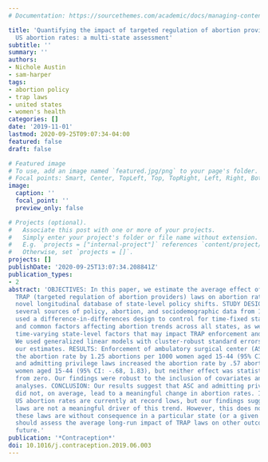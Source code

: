 ```yaml
---
# Documentation: https://sourcethemes.com/academic/docs/managing-content/

title: 'Quantifying the impact of targeted regulation of abortion provider laws on
  US abortion rates: a multi-state assessment'
subtitle: ''
summary: ''
authors:
- Nichole Austin
- sam-harper
tags:
- abortion policy
- trap laws
- united states
- women's health
categories: []
date: '2019-11-01'
lastmod: 2020-09-25T09:07:34-04:00
featured: false
draft: false

# Featured image
# To use, add an image named `featured.jpg/png` to your page's folder.
# Focal points: Smart, Center, TopLeft, Top, TopRight, Left, Right, BottomLeft, Bottom, BottomRight.
image:
  caption: ''
  focal_point: ''
  preview_only: false

# Projects (optional).
#   Associate this post with one or more of your projects.
#   Simply enter your project's folder or file name without extension.
#   E.g. `projects = ["internal-project"]` references `content/project/deep-learning/index.md`.
#   Otherwise, set `projects = []`.
projects: []
publishDate: '2020-09-25T13:07:34.208841Z'
publication_types:
- 2
abstract: 'OBJECTIVES: In this paper, we estimate the average effect of two common
  TRAP (targeted regulation of abortion providers) laws on abortion rates using a
  novel longitudinal database of state-level policy shifts. STUDY DESIGN: We merged
  several sources of policy, abortion, and sociodemographic data from 1991-2014. We
  used a difference-in-differences design to control for time-fixed state-level characteristics
  and common factors affecting abortion trends across all states, as well as measured
  time-varying state-level factors that may impact TRAP enforcement and abortion rates.
  We used generalized linear models with cluster-robust standard errors to obtain
  our estimates. RESULTS: Enforcement of ambulatory surgical center (ASC) laws reduced
  the abortion rate by 1.25 abortions per 1000 women aged 15-44 (95% CI: -3.39, .89),
  and admitting privilege laws increased the abortion rate by .57 abortions per 1000
  women aged 15-44 (95% CI: -.68, 1.83), but neither effect was statistically distinguishable
  from zero. Our findings were robust to the inclusion of covariates and various sensitivity
  analyses. CONCLUSION: Our results suggest that ASC and admitting privilege laws
  did not, on average, lead to a meaningful change in abortion rates. IMPLICATIONS:
  US abortion rates are currently at record lows, but our findings suggest that TRAP
  laws are not a meaningful driver of this trend. However, this does not mean that
  these laws are without consequence in a particular state (or a given year). Researchers
  should assess the average long-run impact of TRAP laws on other outcomes in the
  future.'
publication: '*Contraception*'
doi: 10.1016/j.contraception.2019.06.003
---
```


